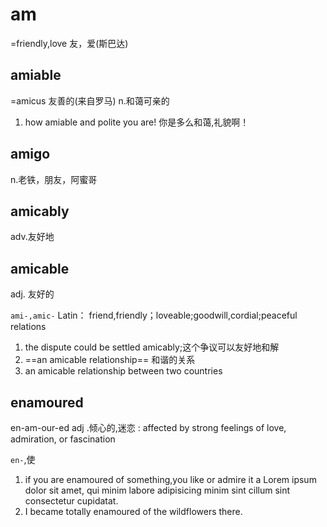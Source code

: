 # am

=friendly,love
友，爱(斯巴达)

## amiable

=amicus 友善的(来自罗马)
n.和蔼可亲的

1. how amiable and polite you are! 你是多么和蔼,礼貌啊！

## amigo

n.老铁，朋友，阿蜜哥

## amicably

adv.友好地

## amicable

adj. 友好的

`ami-,amic-` Latin： friend,friendly；loveable;goodwill,cordial;peaceful relations

1. the dispute could be settled amicably;这个争议可以友好地和解
2. ==an amicable relationship== 和谐的关系
3. an amicable relationship between two countries

## enamoured

en-am-our-ed
adj .倾心的,迷恋
: affected by strong feelings of love, admiration, or fascination

`en-`,使

1. if you are enamoured of something,you like or admire it a Lorem ipsum dolor sit amet, qui minim labore adipisicing minim sint cillum sint consectetur cupidatat.
2. I became totally enamoured of the wildflowers there.
